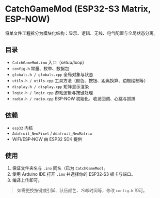 # CatchGameMod (ESP32-S3 Matrix, ESP-NOW)
将单文件工程拆分为模块化结构：显示、逻辑、无线、电气配置与全局状态分离。

## 目录
- `CatchGameMod.ino` 入口（setup/loop）
- `config.h` 常量、枚举、数据包
- `globals.h / globals.cpp` 全局对象与状态
- `utils.h / utils.cpp` 工具方法（颜色、按钮、距离换算、边框绘制等）
- `display.h / display.cpp` 矩阵显示渲染
- `logic.h / logic.cpp` 游戏逻辑与按键处理
- `radio.h / radio.cpp` ESP‑NOW 初始化、收发回调、心跳与抓捕

## 依赖
- `esp32` 内核
- `Adafruit_NeoPixel` / `Adafruit_NeoMatrix`
- WiFi/ESP‑NOW 由 ESP32 SDK 提供

## 使用
1. 保证文件夹名与 `.ino` 同名（已为 `CatchGameMod`）。
2. 使用 Arduino IDE 打开 `.ino` 并选择你的 ESP32‑S3 板卡与端口。
3. 编译上传即可。

> 如需更换按键或引脚、队伍颜色、冷却时间等，修改 `config.h` 即可。
